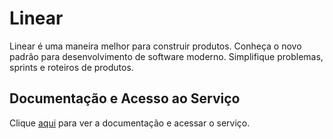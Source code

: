 # Linear

Linear é uma maneira melhor para construir produtos. Conheça o novo padrão para desenvolvimento de software moderno. Simplifique problemas, sprints e roteiros de produtos.

## Documentação e Acesso ao Serviço

Clique [aqui](https://linear.app) para ver a documentação e acessar o serviço.